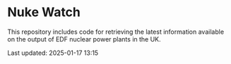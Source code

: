 # Nuke Watch

This repository includes code for retrieving the latest information available on the output of EDF nuclear power plants in the UK.

Last updated: 2025-01-17 13:15
